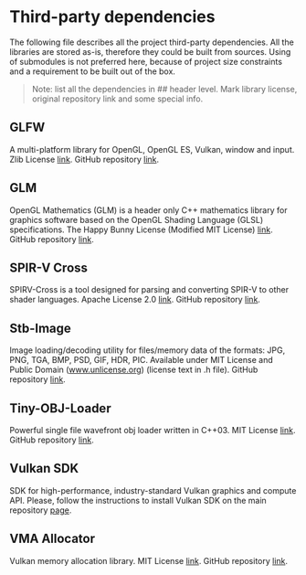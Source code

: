 # Third-party dependencies

The following file describes all the project third-party dependencies.
All the libraries are stored as-is, therefore they could be built from sources.
Using of submodules is not preferred here, because of project size constraints 
and a requirement to be built out of the box.

> Note: list all the dependencies in ## header level.
> Mark library license, original repository link and some special info.

## GLFW

A multi-platform library for OpenGL, OpenGL ES, Vulkan, window and input. 
Zlib License [link](https://github.com/glfw/glfw/blob/master/LICENSE.md). 
GitHub repository [link](https://github.com/glfw/glfw).

## GLM

OpenGL Mathematics (GLM) is a header only C++ mathematics library for graphics software 
based on the OpenGL Shading Language (GLSL) specifications. The Happy Bunny License (Modified MIT License) 
[link](https://github.com/g-truc/glm/blob/master/copying.txt). 
GitHub repository [link](https://github.com/g-truc/glm).

## SPIR-V Cross

SPIRV-Cross is a tool designed for parsing and converting SPIR-V to other shader languages.
Apache License 2.0 [link](https://github.com/KhronosGroup/SPIRV-Cross/blob/master/LICENSE).
GitHub repository [link](https://github.com/KhronosGroup/SPIRV-Cross).

## Stb-Image

Image loading/decoding utility for files/memory data of the formats: JPG, PNG, TGA, BMP, PSD, GIF, HDR, PIC.
Available under MIT License and Public Domain (www.unlicense.org) (license text in .h file).
GitHub repository [link](https://github.com/nothings/stb).

## Tiny-OBJ-Loader

Powerful single file wavefront obj loader written in C++03. 
MIT License [link](https://github.com/syoyo/tinyobjloader/blob/master/LICENSE). 
GitHub repository [link](https://github.com/syoyo/tinyobjloader).

## Vulkan SDK

SDK for high-performance, industry-standard Vulkan graphics and compute API.
Please, follow the instructions to install Vulkan SDK on the main repository
[page](https://github.com/EgorOrachyov/Ignimbrite/blob/master/README.md).

## VMA Allocator

Vulkan memory allocation library.
MIT License [link](https://github.com/GPUOpen-LibrariesAndSDKs/VulkanMemoryAllocator/blob/master/LICENSE.txt).
GitHub repository [link](https://github.com/GPUOpen-LibrariesAndSDKs/VulkanMemoryAllocator).